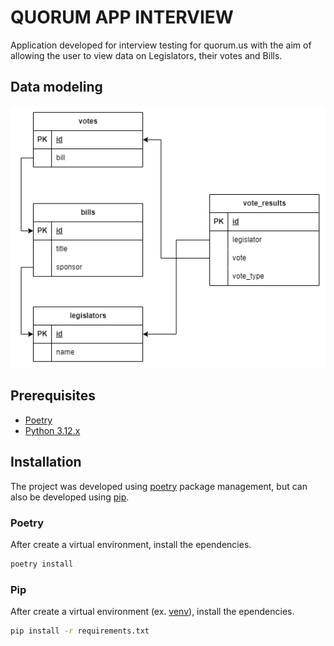 # QUORUM APP INTERVIEW

Application developed for interview testing for quorum.us with the aim of allowing the user to view
 data on Legislators, their votes and Bills.

 ## Data modeling

<p align="center">
    <img src="./docs/quorum.drawio.png">
</p>

## Prerequisites

- [Poetry](https://python-poetry.org/)
- [Python 3.12.x](https://www.python.org/downloads/release/python-3120/)

## Installation

The project was developed using [poetry](https://python-poetry.org/) package management, but can also be developed using [pip](https://pip.pypa.io/en/stable/).

### Poetry

After create a virtual environment, install the ependencies.

```bash
poetry install
```

### Pip

After create a virtual environment (ex. [venv](https://docs.python.org/3/library/venv.html)), install the ependencies.

```bash
pip install -r requirements.txt
```
